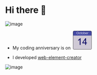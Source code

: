 # Hi there 👋

![image](https://github-readme-stats.vercel.app/api?username=jadshaker&count_private=true&show_icons=true&hide=stars)

<div>

- My coding anniversary is on &nbsp;<img src="./2020-10-14.png" height="60px" />

- I developed [web-element-creator](https://jadshaker.github.io/web-element-creator)

![image](https://media.giphy.com/media/gh0RRgkTXedvF0pDc0/giphy.gif)
